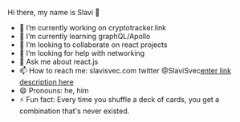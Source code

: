 Hi there, my name is Slavi 👋

- 🔭 I’m currently working on cryptotracker.link
- 🌱 I’m currently learning graphQL/Apollo
- 👯 I’m looking to collaborate on react projects
- 🤔 I’m looking for help with networking
- 💬 Ask me about react.js
- 📫 How to reach me: slavisvec.com  twitter @SlaviSvec[enter link description here](https://twitter.com/SlaviSvec)
- 😄 Pronouns: he, him
- ⚡ Fun fact: Every time you shuffle a deck of cards, you get a combination that's never existed.


